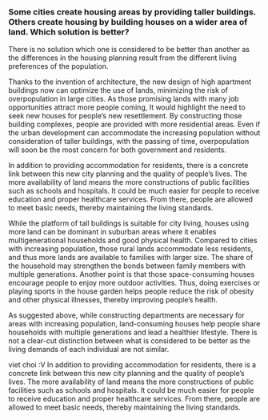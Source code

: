 ### Some cities create housing areas by providing taller buildings. Others create housing by building houses on a wider area of land. Which solution is better?

There is no solution which one is considered to be better than another as the differences in the housing planning result from the different living preferences of the population.
	
 Thanks to the invention of architecture, the new design of high apartment buildings now can optimize the use of lands, minimizing the risk of overpopulation in large cities. As those promising lands with many job opportunities attract more people coming, It would highlight the need to seek  new houses for people’s  new resettlement. By constructing those building complexes, people are provided with more residential areas. Even if the urban development can accommodate the increasing population without consideration of taller buildings, with the passing of time, overpopulation will soon be the most concern for both government and residents.
	
 In addition to providing accommodation for residents, there is a concrete link between this new city planning and the quality of people’s lives. The more availability of land means the  more constructions of public facilities such as schools and hospitals. It could be much easier for people to receive education and proper healthcare services. From there, people are allowed to meet basic needs, thereby maintaining the living standards.
	
 While the platform of tall buildings is suitable for city living, houses using more land can be dominant in suburban areas where it enables multigenerational households and good physical health. Compared to cities with increasing population, those rural lands accommodate less residents, and thus more lands are available to families with larger size. The share of the household may strengthen the bonds between family members with multiple generations. Another point is that those space-consuming houses encourage people to enjoy more outdoor activities. Thus, doing exercises or playing sports in the house garden helps people reduce the risk of obesity and other physical illnesses, thereby improving people’s health.
	
 As suggested above, while constructing departments are necessary for areas  with increasing population, land-consuming houses help people share households with multiple generations and lead a healthier lifestyle. There is not a clear-cut distinction between what is considered to be better as the living demands of each individual are not similar.

	

viet choi :V
In addition to providing accommodation for residents, there is a concrete link between this new city planning and the quality of people’s lives. The more availability of land means the  more constructions of public facilities such as schools and hospitals. It could be much easier for people to receive education and proper healthcare services. From there, people are allowed to meet basic needs, thereby maintaining the living standards.
